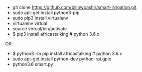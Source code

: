 - git clone https://github.com/billowbashir/smart-irrigation.git
- sudo apt-get install python3-pip
- sudo pip3 install virtualenv 
- virtualenv virtual
- source virtual/bin/activate
- $ pip3 install africastalking # python 3.6.x

OR

- $ python3 -m pip install africastalking # python 3.6.x
- sudo apt-get install python-dev python-rpi.gpio
- python3.6 smart.py